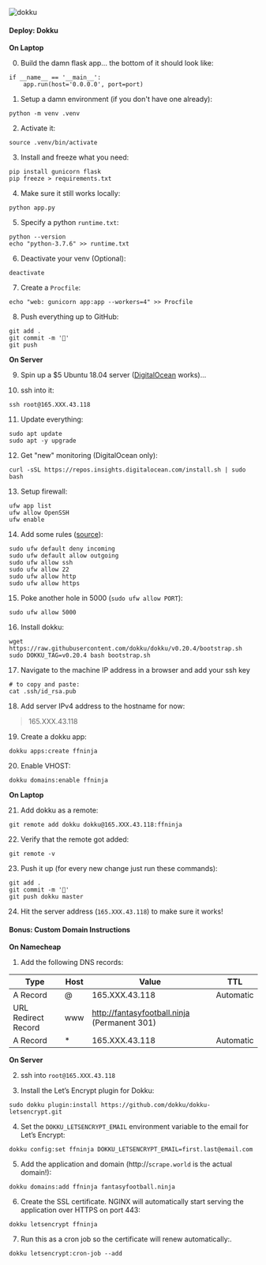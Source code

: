 ![dokku](https://external-content.duckduckgo.com/iu/?u=https%3A%2F%2Ftse1.mm.bing.net%2Fth%3Fid%3DOIP.rodSWxgGl1-tlKWYKucBEQAAAA%26pid%3DApi&f=1)

#### Deploy: Dokku

**On Laptop**

0. Build the damn flask app... the bottom of it should look like:

```
if __name__ == '__main__':
    app.run(host='0.0.0.0', port=port)
```

1. Setup a damn environment (if you don't have one already):

```
python -m venv .venv
```

2. Activate it:

```
source .venv/bin/activate
```

3. Install and freeze what you need:

```
pip install gunicorn flask
pip freeze > requirements.txt
```

4. Make sure it still works locally:

```
python app.py
```

5. Specify a python `runtime.txt`:

```
python --version
echo "python-3.7.6" >> runtime.txt
```

6. Deactivate your venv (Optional):

```
deactivate
```

7. Create a `Procfile`:

```
echo "web: gunicorn app:app --workers=4" >> Procfile
```

8. Push everything up to GitHub:

```
git add .
git commit -m '🚀'
git push
```



**On Server**

9. Spin up a $5 Ubuntu 18.04 server ([DigitalOcean](https://m.do.co/c/2909cd1f3f10) works)...

10. ssh into it:

```
ssh root@165.XXX.43.118
```

11. Update everything:

```
sudo apt update
sudo apt -y upgrade
```

12. Get "new" monitoring (DigitalOcean only):

```
curl -sSL https://repos.insights.digitalocean.com/install.sh | sudo bash
```

13. Setup firewall:

````
ufw app list
ufw allow OpenSSH
ufw enable
````

14. Add some rules ([source](https://www.digitalocean.com/community/tutorials/how-to-set-up-a-firewall-with-ufw-on-ubuntu-18-04)):

```
sudo ufw default deny incoming
sudo ufw default allow outgoing
sudo ufw allow ssh
sudo ufw allow 22
sudo ufw allow http
sudo ufw allow https
```

15. Poke another hole in 5000 (`sudo ufw allow PORT`):

```
sudo ufw allow 5000
```

16. Install dokku:

```
wget https://raw.githubusercontent.com/dokku/dokku/v0.20.4/bootstrap.sh
sudo DOKKU_TAG=v0.20.4 bash bootstrap.sh
```

17. Navigate to the machine IP address in a browser and add your ssh key

```
# to copy and paste:
cat .ssh/id_rsa.pub
```

18. Add server IPv4 address to the hostname for now:

> 165.XXX.43.118

19. Create a dokku app:

```
dokku apps:create ffninja
```

20. Enable VHOST:

```
dokku domains:enable ffninja
```



**On Laptop**

21. Add dokku as a remote:

```
git remote add dokku dokku@165.XXX.43.118:ffninja
```

22. Verify that the remote got added:

```
git remote -v
```

23. Push it up (for every new change just run these commands):

```
git add .
git commit -m '🤞'
git push dokku master
```

24. Hit the server address (`165.XXX.43.118`) to make sure it works!



#### Bonus: Custom Domain Instructions



**On Namecheap**

1. Add the following DNS records:

| Type                | Host | Value                                        | TTL       |
| ------------------- | ---- | -------------------------------------------- | --------- |
| A Record            | @    | 165.XXX.43.118                               | Automatic |
| URL Redirect Record | www  | http://fantasyfootball.ninja (Permanent 301) |           |
| A Record            | *    | 165.XXX.43.118                               | Automatic |

**On Server**

2. ssh into `root@165.XXX.43.118`

3. Install the Let’s Encrypt plugin for Dokku:

```
sudo dokku plugin:install https://github.com/dokku/dokku-letsencrypt.git
```

4. Set the `DOKKU_LETSENCRYPT_EMAIL` environment variable to the email for Let’s Encrypt:

```
dokku config:set ffninja DOKKU_LETSENCRYPT_EMAIL=first.last@email.com
```

5. Add the application and domain (http://`scrape.world` is the actual domain!):

```
dokku domains:add ffninja fantasyfootball.ninja
```

6. Create the SSL certificate. NGINX will automatically start serving the application over HTTPS on port 443:

```
dokku letsencrypt ffninja
```

7. Run this as a cron job so the certificate will renew automatically:.

```
dokku letsencrypt:cron-job --add
```
